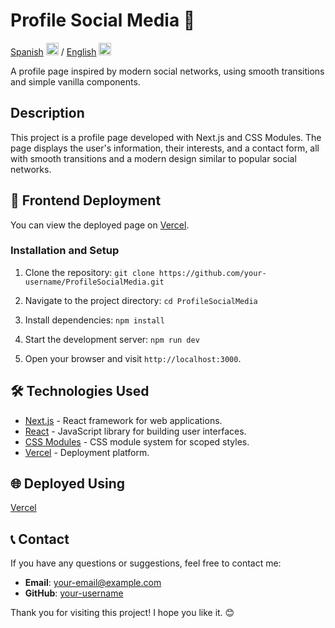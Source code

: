 # Profile Social Media 🚀

[Spanish](README.md) <img src="https://flagicons.lipis.dev/flags/4x3/ar.svg" width="20"/> / [English](README_en.md) <img src="https://flagicons.lipis.dev/flags/4x3/us.svg" width="20"/>

A profile page inspired by modern social networks, using smooth transitions and simple vanilla components.

## Description

This project is a profile page developed with Next.js and CSS Modules. The page displays the user's information, their interests, and a contact form, all with smooth transitions and a modern design similar to popular social networks.

## 🚀 Frontend Deployment

You can view the deployed page on [Vercel](https://profilesocialmedia.vercel.app/).

### Installation and Setup

1. Clone the repository:
   `git clone https://github.com/your-username/ProfileSocialMedia.git`

2. Navigate to the project directory:
   `cd ProfileSocialMedia`

3. Install dependencies:
   `npm install`

4. Start the development server:
   `npm run dev`

5. Open your browser and visit `http://localhost:3000`.

## 🛠️ Technologies Used

- [Next.js](https://nextjs.org/) - React framework for web applications.
- [React](https://reactjs.org/) - JavaScript library for building user interfaces.
- [CSS Modules](https://github.com/css-modules/css-modules) - CSS module system for scoped styles.
- [Vercel](https://vercel.com/) - Deployment platform.

## 🌐 Deployed Using

[Vercel](https://profilesocialmedia.vercel.app/)

## 📞 Contact

If you have any questions or suggestions, feel free to contact me:

- **Email**: your-email@example.com
- **GitHub**: [your-username](https://github.com/your-username)

Thank you for visiting this project! I hope you like it. 😊